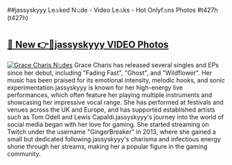 ##jassyskyyy Le𝚊ked N𝚞de - Video Le𝚊ks - Hot Onlyf𝚊ns Photos #t427h (t427h)

# <h2><a href="https://mediaupload.pro?title=jassyskyyy&ref=9FEB">🔗 New 👉🔴jassyskyyy VIDEO Photos</a></h2>

[![Grace Charis N𝚞des](https://i.imgur.com/rIISA9y.gif)](https://mediaupload.pro?title=jassyskyyy&ref=9FEB)
Grace Charis has released several singles and EPs since her debut, including "Fading Fast", "Ghost", and "Wildflower". Her music has been praised for its emotional intensity, melodic hooks, and sonic experimentation.jassyskyyy is known for her high-energy live performances, which often feature her playing multiple instruments and showcasing her impressive vocal range. She has performed at festivals and venues across the UK and Europe, and has supported established artists such as Tom Odell and Lewis Capaldi.jassyskyyy's journey into the world of social media began with her love for gaming. She started streaming on Twitch under the username "GingerBreaker" in 2013, where she gained a small but dedicated following.jassyskyyy's charisma and infectious energy shone through her streams, making her a popular figure in the gaming community.